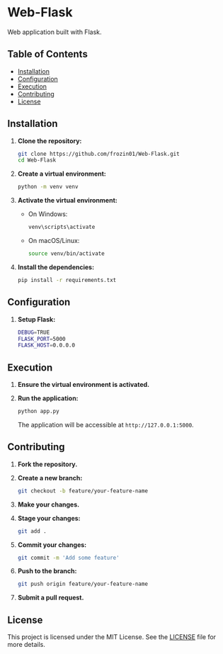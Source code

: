 # Web-Flask

Web application built with Flask.

## Table of Contents

- [Installation](#installation)
- [Configuration](#configuration)
- [Execution](#execution)
- [Contributing](#contributing)
- [License](#license)

## Installation

1. **Clone the repository:**
    ```sh
    git clone https://github.com/frozin01/Web-Flask.git
    cd Web-Flask
    ```

2. **Create a virtual environment:**
    ```sh
    python -m venv venv
    ```

3. **Activate the virtual environment:**
    - On Windows:
        ```sh
        venv\scripts\activate
        ```
    - On macOS/Linux:
        ```sh
        source venv/bin/activate
        ```

4. **Install the dependencies:**
    ```sh
    pip install -r requirements.txt
    ```

## Configuration

1. **Setup Flask:**
    ```sh
    DEBUG=TRUE
    FLASK_PORT=5000
    FLASK_HOST=0.0.0.0
    ```

## Execution

1. **Ensure the virtual environment is activated.**

2. **Run the application:**
    ```sh
    python app.py
    ```
   The application will be accessible at `http://127.0.0.1:5000`.

## Contributing

1. **Fork the repository.**

2. **Create a new branch:**
    ```sh
    git checkout -b feature/your-feature-name
    ```

3. **Make your changes.**

4. **Stage your changes:**
    ```sh
    git add .
    ```

5. **Commit your changes:**
    ```sh
    git commit -m 'Add some feature'
    ```

6. **Push to the branch:**
    ```sh
    git push origin feature/your-feature-name
    ```
    
7. **Submit a pull request.**

## License

This project is licensed under the MIT License. See the [LICENSE](LICENSE) file for more details.